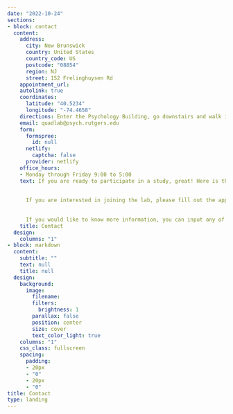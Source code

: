 ```yaml
---
date: "2022-10-24"
sections:
- block: contact
  content:
    address:
      city: New Brunswick
      country: United States
      country_code: US
      postcode: "08854"
      region: NJ
      street: 152 Frelinghuysen Rd
    appointment_url:
    autolink: true
    coordinates:
      latitude: "40.5234"
      longitude: "-74.4658"
    directions: Enter the Psychology Building, go downstairs and walk in the direction of ascending office numbers until you reach the pink section.
    email: quadlab@psych.rutgers.edu
    form:
      formspree:
        id: null
      netlify:
        captcha: false
      provider: netlify
    office_hours:
    - Monday through Friday 9:00 to 5:00
    text: If you are ready to participate in a study, great! Here is the link to a [Qualtrics form](link) where you can input you and your child’s information. After, we will add you to our potential participant database and reach out to you if there is a study you are eligible to participate in. <br>
    
      
      If you are interested in joining the lab, please fill out the appropriate form on the Join the Lab page. <br>
    
      
      If you would like to know more information, you can input any of your questions in the form below or email us directly. 
    title: Contact
  design:
    columns: "1"
- block: markdown
  content:
    subtitle: ""
    text: null
    title: null
  design:
    background:
      image:
        filename: 
        filters:
          brightness: 1
        parallax: false
        position: center
        size: cover
        text_color_light: true
    columns: "1"
    css_class: fullscreen
    spacing:
      padding:
      - 20px
      - "0"
      - 20px
      - "0"
title: Contact
type: landing
---
```

